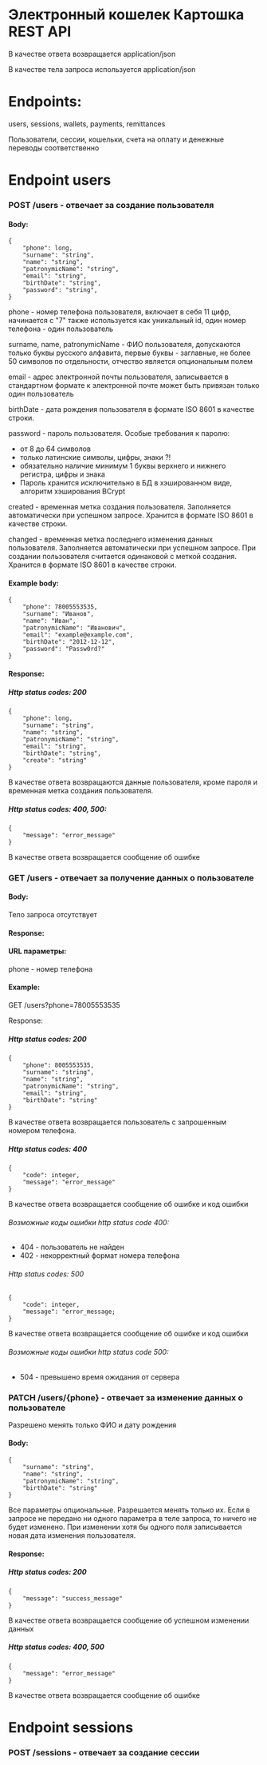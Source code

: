 # Электронный кошелек Картошка REST API

В качестве ответа возвращается application/json

В качестве тела запроса используется application/json

# Endpoints:
users, sessions, wallets, payments, remittances

Пользователи, сессии, кошельки, счета на оплату и денежные переводы соответственно

# Endpoint users

### POST /users - отвечает за создание пользователя

#### Body:

```
{
    "phone": long,
    "surname": "string",
    "name": "string",
    "patronymicName": "string",
    "email": "string",
    "birthDate": "string",
    "password": "string",
}
```

phone - номер телефона пользователя, включает в себя 11 цифр, начинается с "7"
также используется как уникальный id, один номер телефона - один пользователь

surname, name, patronymicName - ФИО пользователя,
допускаются только буквы русского алфавита, первые буквы - заглавные,
не более 50 символов по отдельности,
отчество является опциональным полем

email - адрес электронной почты пользователя, записывается в стандартном формате
к электронной почте может быть привязан только один пользователь

birthDate - дата рождения пользователя в формате ISO 8601 в качестве строки.

password - пароль пользователя. Особые требования к паролю:

- от 8 до 64 символов
- только латинские символы, цифры, знаки ?!
- обязательно наличие минимум 1 буквы верхнего и нижнего регистра, цифры и знака
- Пароль хранится исключительно в БД в хэшированном виде, алгоритм хэширования BCrypt

created - временная метка создания пользователя. Заполняется автоматически при успешном запросе.
Хранится в формате ISO 8601 в качестве строки.

changed - временная метка последнего изменения данных пользователя. Заполняется автоматически при успешном запросе.
При создании пользователя считается одинаковой с меткой создания. Хранится в формате ISO 8601 в качестве строки.

#### Example body:

```
{
    "phone": 78005553535,
    "surname": "Иванов",
    "name": "Иван",
    "patronymicName": "Иванович",
    "email": "example@example.com",
    "birthDate": "2012-12-12",
    "password": "Passw0rd?"
}
```

#### Response:

##### Http status codes: 200

```
{
    "phone": long,
    "surname": "string",
    "name": "string",
    "patronymicName": "string",
    "email": "string",
    "birthDate": "string",
    "create": "string"
}
```

В качестве ответа возвращаются данные пользователя, кроме пароля и временная метка создания пользователя.

##### Http status codes: 400, 500:

```
{
    "message": "error_message"
}
```

В качестве ответа возвращается сообщение об ошибке

### GET /users - отвечает за получение данных о пользователе

#### Body:

Тело запроса отсутствует

#### Response:

#### URL параметры:

phone - номер телефона

#### Example:

GET /users?phone=78005553535

Response: 

##### Http status codes: 200

```
{
    "phone": 8005553535,
    "surname": "string",
    "name": "string",
    "patronymicName": "string",
    "email": "string",
    "birthDate": "string"
}
```

В качестве ответа возвращается пользователь с запрошенным номером телефона.

##### Http status codes: 400

```
{
    "code": integer,
    "message": "error_message"
}
```

В качестве ответа возвращается сообщение об ошибке и код ошибки

###### Возможные коды ошибки http status code 400:

- 404 - пользователь не найден
- 402 - некорректный формат номера телефона

###### Http status codes: 500

```
{
    "code": integer,
    "message": "error_message;
}
```

В качестве ответа возвращается сообщение об ошибке и код ошибки

###### Возможные коды ошибки http status code 500:

- 504 - превышено время ожидания от сервера

### PATCH /users/{phone} - отвечает за изменение данных о пользователе

Разрешено менять только ФИО и дату рождения

#### Body:

```
{
    "surname": "string",
    "name": "string",
    "patronymicName": "string",
    "birthDate": "string"
}
```

Все параметры опциональные. Разрешается менять только их. Если в запросе не передано
ни одного параметра в теле запроса, то ничего не будет изменено.
При изменении хотя бы одного поля записывается новая дата изменения пользователя.

#### Response:

##### Http status codes: 200

```
{
    "message": "success_message"
}
```

В качестве ответа возвращается сообщение об успешном изменении данных

##### Http status codes: 400, 500

```
{
    "message": "error_message"
}
```

В качестве ответа возвращается сообщение об ошибке

# Endpoint sessions

### POST /sessions - отвечает за создание сессии


